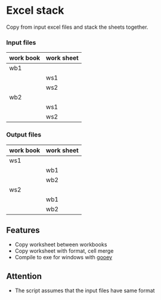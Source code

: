 # Excel stack
Copy from input excel files and stack the sheets together.

### Input files
work book | work sheet
--|--
wb1 | 
| | ws1
| | ws2
wb2 | 
| | ws1
| | ws2

### Output  files
work book | work sheet
--|--
ws1 |
| | wb1
| | wb2
ws2 |
| | wb1
| | wb2

## Features
* Copy worksheet between workbooks
* Copy worksheet with format, cell merge
* Compile to exe for windows with [gooey](https://github.com/chriskiehl/Gooey)

## Attention
* The script assumes that the input files have same format
